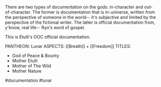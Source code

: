 There are two types of documentation on the gods: in-character and out-of-character. The former is documentation that is in-universe, written from the perspective of someone in the world-- it's subjective and limited by the perspective of the fictional writer. The latter is official documentation from, y'know, real life-- Ryo's word of gospel. 

This is Etulli's OOC official documentation.

PANTHEON: Lunar
ASPECTS: [[Breath]] + [[Freedom]]
TITLES:
- God of Peace & Bounty
- Mother Etulli
- Mother of The Wild
- Mother Nature

#documentation #lunar 